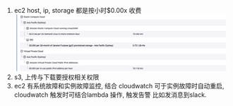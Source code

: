 1. ec2 host, ip, storage 都是按小时$0.00x 收费
   ![alt text](imgs/image1.png)
2. s3, 上传与下载要授权相关权限
3. ec2 有系统故障和实例故障监控,  结合 cloudwatch 可于实例故障时自动重启, cloudwatch 触发时可结合lambda 操作, 触发告警 比如发消息到slack.